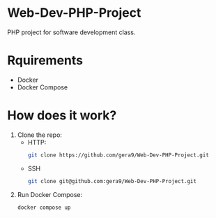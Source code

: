 # Web-Dev-PHP-Project
PHP project for software development class.

# Rquirements
  * Docker
  * Docker Compose

# How does it work?
1. Clone the repo:
    * HTTP:
       ```sh
       git clone https://github.com/gera9/Web-Dev-PHP-Project.git
       ```
    * SSH
       ```sh
       git clone git@github.com:gera9/Web-Dev-PHP-Project.git
       ```
2. Run Docker Compose:
   ```sh
   docker compose up
   ```
